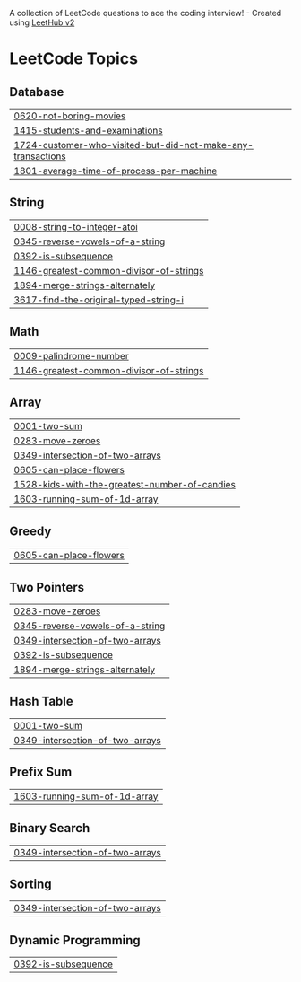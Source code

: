 A collection of LeetCode questions to ace the coding interview! - Created using [LeetHub v2](https://github.com/arunbhardwaj/LeetHub-2.0)
<!---LeetCode Topics Start-->
# LeetCode Topics
## Database
|  |
| ------- |
| [0620-not-boring-movies](https://github.com/shubhamkrcodes/Code-Challenges/tree/master/0620-not-boring-movies) |
| [1415-students-and-examinations](https://github.com/shubhamkrcodes/Code-Challenges/tree/master/1415-students-and-examinations) |
| [1724-customer-who-visited-but-did-not-make-any-transactions](https://github.com/shubhamkrcodes/Code-Challenges/tree/master/1724-customer-who-visited-but-did-not-make-any-transactions) |
| [1801-average-time-of-process-per-machine](https://github.com/shubhamkrcodes/Code-Challenges/tree/master/1801-average-time-of-process-per-machine) |
## String
|  |
| ------- |
| [0008-string-to-integer-atoi](https://github.com/shubhamkrcodes/Code-Challenges/tree/master/0008-string-to-integer-atoi) |
| [0345-reverse-vowels-of-a-string](https://github.com/shubhamkrcodes/Code-Challenges/tree/master/0345-reverse-vowels-of-a-string) |
| [0392-is-subsequence](https://github.com/shubhamkrcodes/Code-Challenges/tree/master/0392-is-subsequence) |
| [1146-greatest-common-divisor-of-strings](https://github.com/shubhamkrcodes/Code-Challenges/tree/master/1146-greatest-common-divisor-of-strings) |
| [1894-merge-strings-alternately](https://github.com/shubhamkrcodes/Code-Challenges/tree/master/1894-merge-strings-alternately) |
| [3617-find-the-original-typed-string-i](https://github.com/shubhamkrcodes/Code-Challenges/tree/master/3617-find-the-original-typed-string-i) |
## Math
|  |
| ------- |
| [0009-palindrome-number](https://github.com/shubhamkrcodes/Code-Challenges/tree/master/0009-palindrome-number) |
| [1146-greatest-common-divisor-of-strings](https://github.com/shubhamkrcodes/Code-Challenges/tree/master/1146-greatest-common-divisor-of-strings) |
## Array
|  |
| ------- |
| [0001-two-sum](https://github.com/shubhamkrcodes/Code-Challenges/tree/master/0001-two-sum) |
| [0283-move-zeroes](https://github.com/shubhamkrcodes/Code-Challenges/tree/master/0283-move-zeroes) |
| [0349-intersection-of-two-arrays](https://github.com/shubhamkrcodes/Code-Challenges/tree/master/0349-intersection-of-two-arrays) |
| [0605-can-place-flowers](https://github.com/shubhamkrcodes/Code-Challenges/tree/master/0605-can-place-flowers) |
| [1528-kids-with-the-greatest-number-of-candies](https://github.com/shubhamkrcodes/Code-Challenges/tree/master/1528-kids-with-the-greatest-number-of-candies) |
| [1603-running-sum-of-1d-array](https://github.com/shubhamkrcodes/Code-Challenges/tree/master/1603-running-sum-of-1d-array) |
## Greedy
|  |
| ------- |
| [0605-can-place-flowers](https://github.com/shubhamkrcodes/Code-Challenges/tree/master/0605-can-place-flowers) |
## Two Pointers
|  |
| ------- |
| [0283-move-zeroes](https://github.com/shubhamkrcodes/Code-Challenges/tree/master/0283-move-zeroes) |
| [0345-reverse-vowels-of-a-string](https://github.com/shubhamkrcodes/Code-Challenges/tree/master/0345-reverse-vowels-of-a-string) |
| [0349-intersection-of-two-arrays](https://github.com/shubhamkrcodes/Code-Challenges/tree/master/0349-intersection-of-two-arrays) |
| [0392-is-subsequence](https://github.com/shubhamkrcodes/Code-Challenges/tree/master/0392-is-subsequence) |
| [1894-merge-strings-alternately](https://github.com/shubhamkrcodes/Code-Challenges/tree/master/1894-merge-strings-alternately) |
## Hash Table
|  |
| ------- |
| [0001-two-sum](https://github.com/shubhamkrcodes/Code-Challenges/tree/master/0001-two-sum) |
| [0349-intersection-of-two-arrays](https://github.com/shubhamkrcodes/Code-Challenges/tree/master/0349-intersection-of-two-arrays) |
## Prefix Sum
|  |
| ------- |
| [1603-running-sum-of-1d-array](https://github.com/shubhamkrcodes/Code-Challenges/tree/master/1603-running-sum-of-1d-array) |
## Binary Search
|  |
| ------- |
| [0349-intersection-of-two-arrays](https://github.com/shubhamkrcodes/Code-Challenges/tree/master/0349-intersection-of-two-arrays) |
## Sorting
|  |
| ------- |
| [0349-intersection-of-two-arrays](https://github.com/shubhamkrcodes/Code-Challenges/tree/master/0349-intersection-of-two-arrays) |
## Dynamic Programming
|  |
| ------- |
| [0392-is-subsequence](https://github.com/shubhamkrcodes/Code-Challenges/tree/master/0392-is-subsequence) |
<!---LeetCode Topics End-->